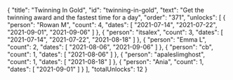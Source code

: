 {
  "title": "Twinning In Gold",
  "id": "twinning-in-gold",
  "text": "Get the twinning award and the fastest time for a day",
  "order": "371",
  "unlocks": [
    {
      "person": "Rowan M",
      "count": 4,
      "dates": [
        "2021-07-14",
        "2021-07-22",
        "2021-09-01",
        "2021-09-06"
      ]
    },
    {
      "person": "itsalex",
      "count": 3,
      "dates": [
        "2021-07-14",
        "2021-07-22",
        "2021-08-18"
      ]
    },
    {
      "person": "Emma L",
      "count": 2,
      "dates": [
        "2021-08-06",
        "2021-09-06"
      ]
    },
    {
      "person": "cb",
      "count": 1,
      "dates": [
        "2021-08-06"
      ]
    },
    {
      "person": "apaleslimghost",
      "count": 1,
      "dates": [
        "2021-08-18"
      ]
    },
    {
      "person": "Ania",
      "count": 1,
      "dates": [
        "2021-09-01"
      ]
    }
  ],
  "totalUnlocks": 12
}